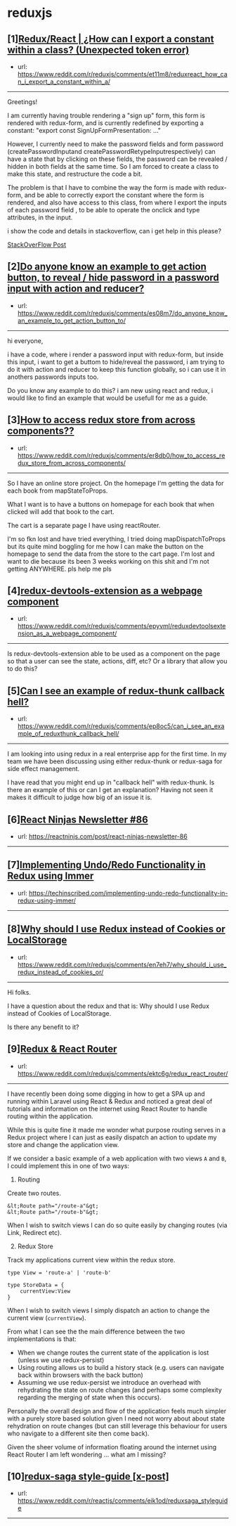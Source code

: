 # reduxjs
## [1][Redux/React | ¿How can I export a constant within a class? (Unexpected token error)](https://www.reddit.com/r/reduxjs/comments/et11m8/reduxreact_how_can_i_export_a_constant_within_a/)
- url: https://www.reddit.com/r/reduxjs/comments/et11m8/reduxreact_how_can_i_export_a_constant_within_a/
---
Greetings!

I am currently having trouble rendering a "sign up" form, this form is rendered with redux-form, and is currently redefined by exporting a constant: "export const SignUpFormPresentation: ..."

However, I currently need to make the password fields and form password (createPasswordInputand createPasswordRetypeInputrespectively) can have a state that by clicking on these fields, the password can be revealed / hidden in both fields at the same time. So I am forced to create a class to make this state, and restructure the code a bit.

The problem is that I have to combine the way the form is made with redux-form, and be able to correctly export the constant where the form is rendered, and also have access to this class, from where I export the inputs of each password field , to be able to operate the onclick and type attributes, in the input.

i show the code and details in stackoverflow, can i get help in this please?

[StackOverFlow Post](https://stackoverflow.com/q/59888130/11019195)
## [2][Do anyone know an example to get action button, to reveal / hide password in a password input with action and reducer?](https://www.reddit.com/r/reduxjs/comments/es08m7/do_anyone_know_an_example_to_get_action_button_to/)
- url: https://www.reddit.com/r/reduxjs/comments/es08m7/do_anyone_know_an_example_to_get_action_button_to/
---
hi everyone,

i have a code, where i render a password input with redux-form, but inside this input, i want to get a buttom to hide/reveal the password, i am trying to do it with action and reducer to keep this function globally, so i can use it in anothers passwords inputs too.

Do you know any example to do this? i am new using react and redux, i would like to find an example that would be usefull for me as a guide.
## [3][How to access redux store from across components??](https://www.reddit.com/r/reduxjs/comments/er8db0/how_to_access_redux_store_from_across_components/)
- url: https://www.reddit.com/r/reduxjs/comments/er8db0/how_to_access_redux_store_from_across_components/
---
So I have an online store project. 
On the homepage I'm getting the data for each book from mapStateToProps.

What I want is to have a buttons on homepage for each book that when clicked will add that book to the cart. 

The cart is a separate page I have using reactRouter. 

I'm so fkn lost and have tried everything, I tried doing  mapDispatchToProps but its quite mind boggling for me how I can make the button on the homepage to send the data from the store to the cart page. I'm lost and want to die because its been 3 weeks working on this shit and I'm not getting ANYWHERE. pls help me pls
## [4][redux-devtools-extension as a webpage component](https://www.reddit.com/r/reduxjs/comments/epyvml/reduxdevtoolsextension_as_a_webpage_component/)
- url: https://www.reddit.com/r/reduxjs/comments/epyvml/reduxdevtoolsextension_as_a_webpage_component/
---
Is redux-devtools-extension able to be used as a component on the page so that a user can see the state, actions, diff, etc? Or a library that allow you to do this?
## [5][Can I see an example of redux-thunk callback hell?](https://www.reddit.com/r/reduxjs/comments/ep8oc5/can_i_see_an_example_of_reduxthunk_callback_hell/)
- url: https://www.reddit.com/r/reduxjs/comments/ep8oc5/can_i_see_an_example_of_reduxthunk_callback_hell/
---
I am looking into using redux in a real enterprise app for the first time. In my team we have been discussing using either redux-thunk or redux-saga for side effect management.

I have read that you might end up in "callback hell" with redux-thunk. Is there an example of this or can I get an explanation? Having not seen it makes it difficult to judge how big of an issue it is.
## [6][React Ninjas Newsletter #86](https://www.reddit.com/r/reduxjs/comments/eoakib/react_ninjas_newsletter_86/)
- url: https://reactninjs.com/post/react-ninjas-newsletter-86
---

## [7][Implementing Undo/Redo Functionality in Redux using Immer](https://www.reddit.com/r/reduxjs/comments/en4siw/implementing_undoredo_functionality_in_redux/)
- url: https://techinscribed.com/implementing-undo-redo-functionality-in-redux-using-immer/
---

## [8][Why should I use Redux instead of Cookies or LocalStorage](https://www.reddit.com/r/reduxjs/comments/en7eh7/why_should_i_use_redux_instead_of_cookies_or/)
- url: https://www.reddit.com/r/reduxjs/comments/en7eh7/why_should_i_use_redux_instead_of_cookies_or/
---
Hi folks. 

I have a question about the redux and that is: Why should I use Redux instead of Cookies of LocalStorage. 

Is there any benefit to it?
## [9][Redux &amp; React Router](https://www.reddit.com/r/reduxjs/comments/ektc6g/redux_react_router/)
- url: https://www.reddit.com/r/reduxjs/comments/ektc6g/redux_react_router/
---
I have recently been doing some digging in how to get a SPA up and running within Laravel using React &amp; Redux and noticed a great deal of tutorials and information on the internet using React Router to handle routing within the application.

While this is quite fine it made me wonder what purpose routing serves in a Redux project where I can just as easily dispatch an action to update my store and change the application view.

If we consider a basic example of a web application with two views `A` and `B`, I could implement this in one of two ways:

1) Routing

Create two routes.

    &lt;Route path="/route-a"&gt;
    &lt;Route path="/route-b"&gt;

When I wish to switch views I can do so quite easily by changing routes (via Link, Redirect etc).

2) Redux Store

Track my applications current view within the redux store.

    type View = 'route-a' | 'route-b'
    
    type StoreData = {
        currentView:View
    }

When I wish to switch views I simply dispatch an action to change the current view (`currentView`).

From what I can see the the main difference between the two implementations is that:

* When we change routes the current state of the application is lost (unless we use redux-persist)
* Using routing allows us to build a history stack (e.g. users can navigate back within browsers with the back button)
* Assuming we use redux-persist we introduce an overhead with rehydrating the state on route changes (and perhaps some complexity regarding the merging of state when this occurs).

Personally the overall design and flow of the application feels much simpler with a purely store based solution given I need not worry about about state rehydration on route changes (but can still leverage this behaviour for users who navigate to a different site then come back).

Given the sheer volume of information floating around the internet using React Router I am left wondering ... what am I missing?
## [10][redux-saga style-guide [x-post]](https://www.reddit.com/r/reduxjs/comments/eik2ak/reduxsaga_styleguide_xpost/)
- url: https://www.reddit.com/r/reactjs/comments/eik1od/reduxsaga_styleguide
---


